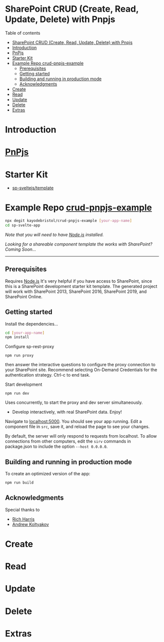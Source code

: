 # SharePoint CRUD (Create, Read, Update, Delete)  with Pnpjs
Table of contents
- [SharePoint CRUD (Create, Read, Update, Delete)  with Pnpjs](#sharepoint-crud-create-read-update-delete-with-pnpjs)
- [Introduction](#introduction)
- [PnPjs](#pnpjs)
- [Starter Kit](#starter-kit)
- [Example Repo crud-pnpjs-example](#example-repo-crud-pnpjs-example)
  - [Prerequisites](#prerequisites)
  - [Getting started](#getting-started)
  - [Building and running in production mode](#building-and-running-in-production-mode)
  - [Acknowledgments](#acknowledgments)
- [Create](#create)
- [Read](#read)
- [Update](#update)
- [Delete](#delete)
- [Extras](#extras)

# Introduction


# [PnPjs](https://pnp.github.io/pnpjs/)


# Starter Kit

- [sp-sveltejs/template](https://github.com/sp-sveltejs)

# Example Repo [crud-pnpjs-example](https://github.com/kayodebristol/crud-pnpjs-example)

```bash
npx degit kayodebristol/crud-pnpjs-example [your-app-name]
cd sp-svelte-app
```

*Note that you will need to have [Node.js](https://nodejs.org) installed.*

*Looking for a shareable component template the works with SharePoint? Coming Soon...*

---

## Prerequisites

Requires [Node.js](https://nodejs.org/)
It's very helpful if you have access to SharePoint, since this is a SharePoint development starter kit template.
The generated project will work with SharePoint 2013, SharePoint 2016, SharePoint 2019, and SharePoint Online. 

## Getting started

Install the dependencies...

```bash
cd [your-app-name]
npm install
```

Configure sp-rest-proxy
````
npm run proxy
```` 
then answer the interactive questions to configure the proxy connection to your SharePoint site. Recommend selecting On-Demand Credentials for the authentication strategy.
Ctrl-c to end task.

Start development
````
npm run dev
````
Uses concurrently, to start the proxy and dev server simultaneously.
* Develop interactively, with real SharePoint data. Enjoy!

Navigate to [localhost:5000](http://localhost:5000). You should see your app running. Edit a component file in `src`, save it, and reload the page to see your changes.

By default, the server will only respond to requests from localhost. To allow connections from other computers, edit the `sirv` commands in package.json to include the option `--host 0.0.0.0`.

## Building and running in production mode

To create an optimized version of the app:

```bash
npm run build
```
## Acknowledgments
Special thanks to
* [Rich Harris](https://github.com/Rich-Harris)
* [Andrew Koltyakov](https://github.com/koltyakov)


# Create 
 
# Read

# Update

# Delete

# Extras 



